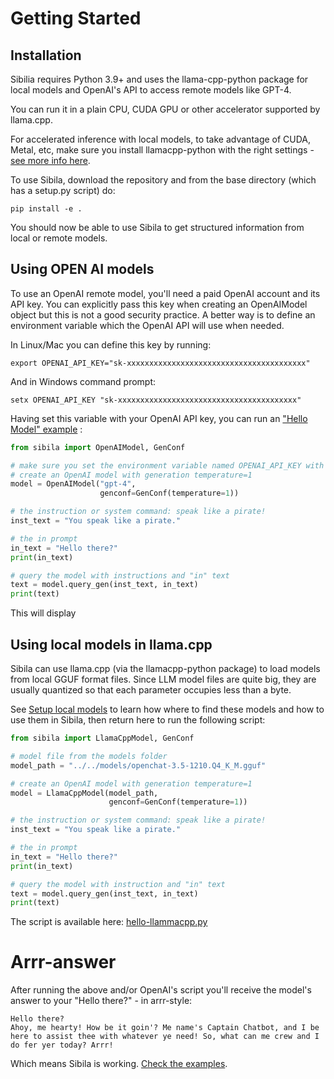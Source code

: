 # Getting Started


## Installation

Sibilia requires Python 3.9+ and uses the llama-cpp-python package for local models and OpenAI's API to access remote models like GPT-4.

You can run it in a plain CPU, CUDA GPU or other accelerator supported by llama.cpp.

For accelerated inference with local models, to take advantage of CUDA, Metal, etc, make sure you install llamacpp-python with the right settings - [see more info here](https://github.com/abetlen/llama-cpp-python?tab=readme-ov-file#installation).

To use Sibila, download the repository and from the base directory (which has a setup.py script) do:

```
pip install -e .
```

You should now be able to use Sibila to get structured information from local or remote models.




## Using OPEN AI models

To use an OpenAI remote model, you'll need a paid OpenAI account and its API key. You can explicitly pass this key when creating an OpenAIModel object but this is not a good security practice. A better way is to define an environment variable which the OpenAI API will use when needed.

In Linux/Mac you can define this key by running:
```
export OPENAI_API_KEY="sk-xxxxxxxxxxxxxxxxxxxxxxxxxxxxxxxxxxxxxxxx"
```

And in Windows command prompt:

```
setx OPENAI_API_KEY "sk-xxxxxxxxxxxxxxxxxxxxxxxxxxxxxxxxxxxxxxxx"
```

Having set this variable with your OpenAI API key, you can run an ["Hello Model" example](https://github.com/sibila/tree/master/examples/hellomodel/hello_openai.py) :

```python
from sibila import OpenAIModel, GenConf

# make sure you set the environment variable named OPENAI_API_KEY with your API key.
# create an OpenAI model with generation temperature=1
model = OpenAIModel("gpt-4",
                    genconf=GenConf(temperature=1))

# the instruction or system command: speak like a pirate!
inst_text = "You speak like a pirate."

# the in prompt
in_text = "Hello there?"
print(in_text)

# query the model with instructions and "in" text
text = model.query_gen(inst_text, in_text)
print(text)
```

This will display 



## Using local models in llama.cpp

Sibila can use llama.cpp (via the llamacpp-python package) to load models from local GGUF format files. Since LLM model files are quite big, they are usually quantized so that each parameter occupies less than a byte. 

See [Setup local models](setup-local-models.md) to learn how where to find these models and how to use them in Sibila, then return here to run the following script:

``` py
from sibila import LlamaCppModel, GenConf

# model file from the models folder
model_path = "../../models/openchat-3.5-1210.Q4_K_M.gguf"

# create an OpenAI model with generation temperature=1
model = LlamaCppModel(model_path,
                      genconf=GenConf(temperature=1))

# the instruction or system command: speak like a pirate!
inst_text = "You speak like a pirate."

# the in prompt
in_text = "Hello there?"
print(in_text)

# query the model with instruction and "in" text
text = model.query_gen(inst_text, in_text)
print(text)
```

The script is available here: [hello-llammacpp.py](https://github.com/sibila/tree/master/examples/hellomodel/hello_llamacpp.py)




# Arrr-answer

After running the above and/or OpenAI's script you'll receive the model's answer to your "Hello there?" - in arrr-style:

```
Hello there?
Ahoy, me hearty! How be it goin'? Me name's Captain Chatbot, and I be here to assist thee with whatever ye need! So, what can me crew and I do fer yer today? Arrr!
```

Which means Sibila is working. [Check the examples](https://github.com/jndiogo/sibila/tree/main/examples).


